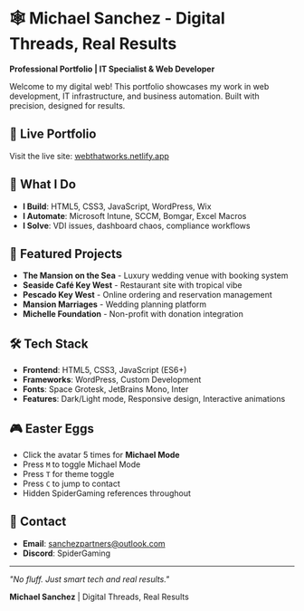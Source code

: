 # 🕸️ Michael Sanchez - Digital Threads, Real Results

**Professional Portfolio | IT Specialist & Web Developer**

Welcome to my digital web! This portfolio showcases my work in web development, IT infrastructure, and business automation. Built with precision, designed for results.

## 🚀 Live Portfolio

Visit the live site: [webthatworks.netlify.app](https://webthatworks.netlify.app)

## 🎯 What I Do

- **I Build**: HTML5, CSS3, JavaScript, WordPress, Wix
- **I Automate**: Microsoft Intune, SCCM, Bomgar, Excel Macros  
- **I Solve**: VDI issues, dashboard chaos, compliance workflows

## 💼 Featured Projects

- **The Mansion on the Sea** - Luxury wedding venue with booking system
- **Seaside Café Key West** - Restaurant site with tropical vibe
- **Pescado Key West** - Online ordering and reservation management
- **Mansion Marriages** - Wedding planning platform
- **Michelle Foundation** - Non-profit with donation integration

## 🛠️ Tech Stack

- **Frontend**: HTML5, CSS3, JavaScript (ES6+)
- **Frameworks**: WordPress, Custom Development
- **Fonts**: Space Grotesk, JetBrains Mono, Inter
- **Features**: Dark/Light mode, Responsive design, Interactive animations

## 🎮 Easter Eggs

- Click the avatar 5 times for **Michael Mode**
- Press `M` to toggle Michael Mode
- Press `T` for theme toggle
- Press `C` to jump to contact
- Hidden SpiderGaming references throughout

## 📱 Contact

- **Email**: [sanchezpartners@outlook.com](mailto:sanchezpartners@outlook.com)
- **Discord**: SpiderGaming

---

*"No fluff. Just smart tech and real results."*

**Michael Sanchez** | Digital Threads, Real Results